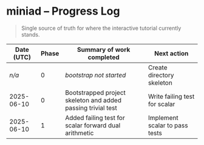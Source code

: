 # miniad – Progress Log
> Single source of truth for where the interactive tutorial currently stands.

| Date (UTC) | Phase | Summary of work completed | Next action |
|------------|-------|---------------------------|-------------|
| _n/a_      | 0     | _bootstrap not started_   | Create directory skeleton |
| 2025-06-10 | 0 | Bootstrapped project skeleton and added passing trivial test | Write failing test for scalar<T> |
| 2025-06-10 | 1 | Added failing test for scalar<T> forward dual arithmetic | Implement scalar<T> to pass tests |
